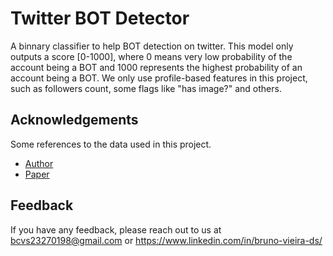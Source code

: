 
# Twitter BOT Detector 

A binnary classifier to help BOT detection on twitter. This model only outputs a score [0-1000], where 0 means very low probability of the account being a BOT and 1000 represents the highest probability of an account being a BOT. 
We only use profile-based features in this project, such as followers count, some flags like "has image?" and others.


## Acknowledgements
Some references to the data used in this project.

 - [Author](https://github.com/BunsenFeng/TwiBot-20)
 - [Paper](https://arxiv.org/pdf/2106.13088.pdf)
## Feedback

If you have any feedback, please reach out to us at bcvs23270198@gmail.com
or https://www.linkedin.com/in/bruno-vieira-ds/
  